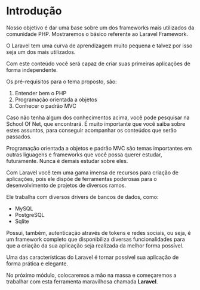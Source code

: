 # Introdução

Nosso objetivo é dar uma base sobre um dos frameworks mais utilizados da comunidade PHP. Mostraremos o básico referente ao Laravel Framework.

O Laravel tem uma curva de aprendizagem muito pequena e talvez por isso seja um dos mais utilizados.

Com este conteúdo você será capaz de criar suas primeiras aplicações de forma independente.

Os pré-requisitos para o tema proposto, são:

1. Entender bem o PHP
2. Programação orientada a objetos
3. Conhecer o padrão MVC

Caso não tenha algum dos conhecimentos acima, você pode pesquisar na School Of Net, que encontrará. É muito importante que você saiba sobre estes assuntos, para conseguir acompanhar os conteúdos que serão passados.

Programação orientada a objetos e padrão MVC são temas importantes em outras liguagens e frameworks que você possa querer estudar, futuramente. Nunca é demais estudar sobre eles.

Com Laravel você tem uma gama imensa de recursos para criação de aplicações, pois ele dispõe de ferramentas poderosas para o desenvolvimento de projetos de diversos ramos.

Ele trabalha com diversos drivers de bancos de dados, como:

* MySQL
* PostgreSQL
* Sqlite

Possui, também, autenticação através de tokens e redes sociais, ou seja, é um framework completo que disponibiliza diversas funcionalidades para que a criação da sua aplicação seja realizada da melhor forma possível.

Uma das características do Laravel é tornar possível sua aplicação de forma prática e elegante.

No próximo módulo, colocaremos a mão na massa e começaremos a trabalhar com esta ferramenta maravilhosa chamada **Laravel**.
